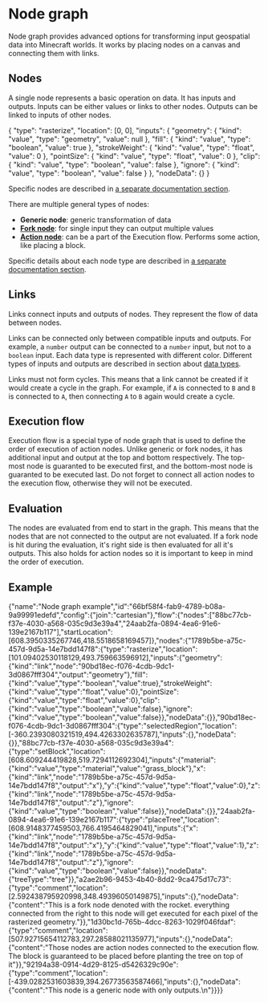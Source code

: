 # Node graph

Node graph provides advanced options for transforming input geospatial data into Minecraft worlds. It works by placing nodes on a canvas and connecting them with links.

## Nodes

A single node represents a basic operation on data. It has inputs and outputs. Inputs can be either values or links to other nodes. Outputs can be linked to inputs of other nodes.

<Node>
    {
        "type": "rasterize",
        "location": [0, 0],
        "inputs": {
            "geometry": {
                "kind": "value",
                "type": "geometry",
                "value": null
            },
            "fill": {
                "kind": "value",
                "type": "boolean",
                "value": true
            },
            "strokeWeight": {
                "kind": "value",
                "type": "float",
                "value": 0
            },
            "pointSize": {
                "kind": "value",
                "type": "float",
                "value": 0
            },
            "clip": {
                "kind": "value",
                "type": "boolean",
                "value": false
            },
            "ignore": {
                "kind": "value",
                "type": "boolean",
                "value": false
            }
        },
        "nodeData": {}
    }
</Node>

Specific nodes are described in [a separate documentation section](/nodes).

There are multiple general types of nodes:

-   **Generic node**: generic transformation of data
-   **[Fork node](node_types/fork)**: for single input they can output multiple values
-   **[Action node](node_types/action)**: can be a part of the Execution flow. Performs some action, like placing a block.

Specific details about each node type are described in [a separate documentation section](node_types).

## Links

Links connect inputs and outputs of nodes. They represent the flow of data between nodes.

Links can be connected only between compatible inputs and outputs. For example, a `number` output can be connected to a `number` input, but not to a `boolean` input. Each data type is represented with different color. Different types of inputs and outputs are described in section about [data types](data_types).

Links must not form cycles. This means that a link cannot be created if it would create a cycle in the graph. For example, if `A` is connected to `B` and `B` is connected to `A`, then connecting `A` to `B` again would create a cycle.

## Execution flow

Execution flow is a special type of node graph that is used to define the order of execution of action nodes. Unlike generic or fork nodes, it has additional input and output at the top and bottom respectively. The top-most node is guaranted to be executed first, and the bottom-most node is guaranted to be executed last. Do not forget to connect all action nodes to the execution flow, otherwise they will not be executed.

## Evaluation

The nodes are evaluated from end to start in the graph. This means that the nodes that are not connected to the output are not evaluated. If a fork node is hit during the evaluation, it's right side is then evaluated for all it's outputs. This also holds for action nodes so it is important to keep in mind the order of execution.

## Example

<NodeGraph>
    {"name":"Node graph example","id":"66bf58f4-fab9-4789-b08a-9a99991edefd","config":{"join":"cartesian"},"flow":{"nodes":["88bc77cb-f37e-4030-a568-035c9d3e39a4","24aab2fa-0894-4ea6-91e6-139e2167b117"],"startLocation":[608.3950335267746,418.5518658169457]},"nodes":{"1789b5be-a75c-457d-9d5a-14e7bdd147f8":{"type":"rasterize","location":[101.09402530118129,493.759663596912],"inputs":{"geometry":{"kind":"link","node":"90bd18ec-f076-4cdb-9dc1-3d0867fff304","output":"geometry"},"fill":{"kind":"value","type":"boolean","value":true},"strokeWeight":{"kind":"value","type":"float","value":0},"pointSize":{"kind":"value","type":"float","value":0},"clip":{"kind":"value","type":"boolean","value":false},"ignore":{"kind":"value","type":"boolean","value":false}},"nodeData":{}},"90bd18ec-f076-4cdb-9dc1-3d0867fff304":{"type":"selectedRegion","location":[-360.2393080321519,494.4263302635787],"inputs":{},"nodeData":{}},"88bc77cb-f37e-4030-a568-035c9d3e39a4":{"type":"setBlock","location":[608.609244419828,519.7294112692304],"inputs":{"material":{"kind":"value","type":"material","value":"grass_block"},"x":{"kind":"link","node":"1789b5be-a75c-457d-9d5a-14e7bdd147f8","output":"x"},"y":{"kind":"value","type":"float","value":0},"z":{"kind":"link","node":"1789b5be-a75c-457d-9d5a-14e7bdd147f8","output":"z"},"ignore":{"kind":"value","type":"boolean","value":false}},"nodeData":{}},"24aab2fa-0894-4ea6-91e6-139e2167b117":{"type":"placeTree","location":[608.9148377459503,766.4195464829041],"inputs":{"x":{"kind":"link","node":"1789b5be-a75c-457d-9d5a-14e7bdd147f8","output":"x"},"y":{"kind":"value","type":"float","value":1},"z":{"kind":"link","node":"1789b5be-a75c-457d-9d5a-14e7bdd147f8","output":"z"},"ignore":{"kind":"value","type":"boolean","value":false}},"nodeData":{"treeType":"tree"}},"a2ae2b96-9453-4b40-8dd2-9ca475d17c73":{"type":"comment","location":[2.592438795920998,348.49396050149875],"inputs":{},"nodeData":{"content":"This is a fork node denoted with the rocket. everything connected from the right to this node will get executed for each pixel of the rasterized geometry."}},"1d30bc1d-765b-4dcc-8263-1029f046fdaf":{"type":"comment","location":[507.92715654112783,297.28588021135977],"inputs":{},"nodeData":{"content":"Those nodes are action nodes connected to the execution flow. The block is guaranteed to be placed before planting the tree on top of it"}},"92194a38-0914-4d29-8125-d5426329c90e":{"type":"comment","location":[-439.0282531603839,394.26773563587466],"inputs":{},"nodeData":{"content":"This node is a generic node with only outputs.\n"}}}}
</NodeGraph>
